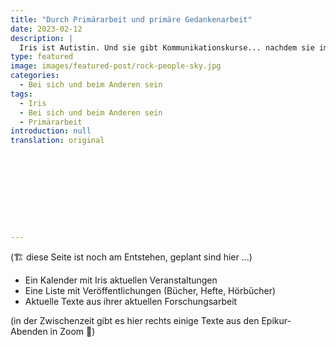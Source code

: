 ```yaml
---
title: "Durch Primärarbeit und primäre Gedankenarbeit"
date: 2023-02-12
description: |
  Iris ist Autistin. Und sie gibt Kommunikationskurse... nachdem sie im Leben Friseurin gelernt hat, 25 Jahre verheiratet war, eine Tochter hat, vielen Drogensüchtigen in ihrer Sucht geholfen hat oder aus ihr heraus, Unternehmen und Schulen beraten hat, die weltbeste Kinderfreizeit in Ängelsberg in Schweden aufgebaut hat, u.a. mit einem "Garten des Epikur". Sie spricht mit Menschen aus der "Atmosphäre" heraus, eine für die meisten von uns unsichtbare Welt voller Gedanken, Bilder, Ströme, Gefühle, die uns alle umgibt und die sie als Kind die "reale Welt" nannte, im Gegensatz zur gewöhlichen, die wir alle kennen. Sie ist auch Bestsellerautorin, und, vielleicht der wichtigste Grund, warum ihre Kommunikationskurse so spannend sind: Sie hat als 12-jähriges Mädchen entschieden, alles über Kommunikation zu lernen, was es zu lernen gibt. Und das hat sie seit dem mit autistischer Akribi seit über 50 Jahren gemacht, jeden Tag.
type: featured
image: images/featured-post/rock-people-sky.jpg
categories:
  - Bei sich und beim Anderen sein
tags:
  - Iris
  - Bei sich und beim Anderen sein
  - Primärarbeit
introduction: null
translation: original










---
```


(🏗️ diese Seite ist noch am Entstehen, geplant sind hier ...)

- Ein Kalender mit Iris aktuellen Veranstaltungen
- Eine Liste mit Veröffentlichungen (Bücher, Hefte, Hörbücher)
- Aktuelle Texte aus ihrer aktuellen Forschungsarbeit

(in der Zwischenzeit gibt es hier rechts einige Texte aus den Epikur-Abenden in Zoom 🌳)

